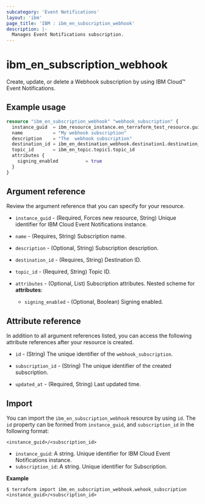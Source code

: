 ```yaml
---
subcategory: 'Event Notifications'
layout: 'ibm'
page_title: 'IBM : ibm_en_subscription_webhook'
description: |-
  Manages Event Notifications subscription.
---
```


# ibm_en_subscription_webhook

Create, update, or delete a  Webhook subscription by using IBM Cloud™ Event Notifications.

## Example usage

```terraform
resource "ibm_en_subscription_webhook" "webhook_subscription" {
  instance_guid  = ibm_resource_instance.en_terraform_test_resource.guid
  name           = "My webhook subscription"
  description    = "The  webhook subscription"
  destination_id = ibm_en_destination_webhook.destination1.destination_id
  topic_id       = ibm_en_topic.topic1.topic_id
  attributes {
    signing_enabled          = true
  }
}
```

## Argument reference

Review the argument reference that you can specify for your resource.

- `instance_guid` - (Required, Forces new resource, String) Unique identifier for IBM Cloud Event Notifications instance.

- `name` - (Requires, String) Subscription name.

- `description` - (Optional, String) Subscription description.

- `destination_id` - (Requires, String) Destination ID.

- `topic_id` - (Required, String) Topic ID.

- `attributes` - (Optional, List) Subscription attributes.
  Nested scheme for **attributes**:

  - `signing_enabled` - (Optional, Boolean) Signing enabled.

## Attribute reference

In addition to all argument references listed, you can access the following attribute references after your resource is created.

- `id` - (String) The unique identifier of the `webhook_subscription`.

- `subscription_id` - (String) The unique identifier of the created subscription.

- `updated_at` - (Required, String) Last updated time.

## Import

You can import the `ibm_en_subscription_webhook` resource by using `id`.
The `id` property can be formed from `instance_guid`, and `subscription_id` in the following format:

```
<instance_guid>/<subscription_id>
```

- `instance_guid`: A string. Unique identifier for IBM Cloud Event Notifications instance.
- `subscription_id`: A string. Unique identifier for Subscription.

**Example**

```
$ terraform import ibm_en_subscription_webhook.wehook_subscription <instance_guid>/<subscription_id>
```
